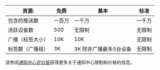 
| 资源: | 免费 | 基本 | 标准 |
|----|----|----|----|
| 包含的推送数 | 一百万 | 一千万 | 一千万 |
| 活跃设备数 | 500 | 无限制 | 无限制 |
| 广播（标签大小） | 10K | 10K | 无限制 |
| 标签数（广播组） | 3K | 3K 除非广播最多5台设备 | 无限制 |

请参阅[通知中心定价层](https://www.azure.cn/pricing/details/notification-hubs/)获得更多关于通知中心限制和价格的信息。
